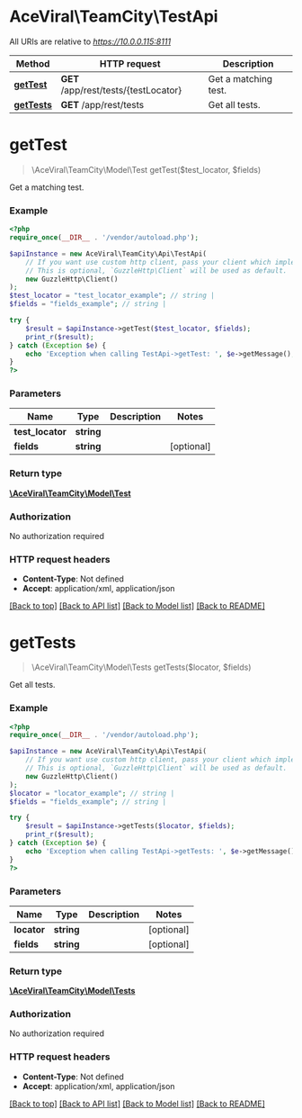 # AceViral\TeamCity\TestApi

All URIs are relative to *https://10.0.0.115:8111*

Method | HTTP request | Description
------------- | ------------- | -------------
[**getTest**](TestApi.md#getTest) | **GET** /app/rest/tests/{testLocator} | Get a matching test.
[**getTests**](TestApi.md#getTests) | **GET** /app/rest/tests | Get all tests.


# **getTest**
> \AceViral\TeamCity\Model\Test getTest($test_locator, $fields)

Get a matching test.



### Example
```php
<?php
require_once(__DIR__ . '/vendor/autoload.php');

$apiInstance = new AceViral\TeamCity\Api\TestApi(
    // If you want use custom http client, pass your client which implements `GuzzleHttp\ClientInterface`.
    // This is optional, `GuzzleHttp\Client` will be used as default.
    new GuzzleHttp\Client()
);
$test_locator = "test_locator_example"; // string | 
$fields = "fields_example"; // string | 

try {
    $result = $apiInstance->getTest($test_locator, $fields);
    print_r($result);
} catch (Exception $e) {
    echo 'Exception when calling TestApi->getTest: ', $e->getMessage(), PHP_EOL;
}
?>
```

### Parameters

Name | Type | Description  | Notes
------------- | ------------- | ------------- | -------------
 **test_locator** | **string**|  |
 **fields** | **string**|  | [optional]

### Return type

[**\AceViral\TeamCity\Model\Test**](../Model/Test.md)

### Authorization

No authorization required

### HTTP request headers

 - **Content-Type**: Not defined
 - **Accept**: application/xml, application/json

[[Back to top]](#) [[Back to API list]](../../README.md#documentation-for-api-endpoints) [[Back to Model list]](../../README.md#documentation-for-models) [[Back to README]](../../README.md)

# **getTests**
> \AceViral\TeamCity\Model\Tests getTests($locator, $fields)

Get all tests.



### Example
```php
<?php
require_once(__DIR__ . '/vendor/autoload.php');

$apiInstance = new AceViral\TeamCity\Api\TestApi(
    // If you want use custom http client, pass your client which implements `GuzzleHttp\ClientInterface`.
    // This is optional, `GuzzleHttp\Client` will be used as default.
    new GuzzleHttp\Client()
);
$locator = "locator_example"; // string | 
$fields = "fields_example"; // string | 

try {
    $result = $apiInstance->getTests($locator, $fields);
    print_r($result);
} catch (Exception $e) {
    echo 'Exception when calling TestApi->getTests: ', $e->getMessage(), PHP_EOL;
}
?>
```

### Parameters

Name | Type | Description  | Notes
------------- | ------------- | ------------- | -------------
 **locator** | **string**|  | [optional]
 **fields** | **string**|  | [optional]

### Return type

[**\AceViral\TeamCity\Model\Tests**](../Model/Tests.md)

### Authorization

No authorization required

### HTTP request headers

 - **Content-Type**: Not defined
 - **Accept**: application/xml, application/json

[[Back to top]](#) [[Back to API list]](../../README.md#documentation-for-api-endpoints) [[Back to Model list]](../../README.md#documentation-for-models) [[Back to README]](../../README.md)


